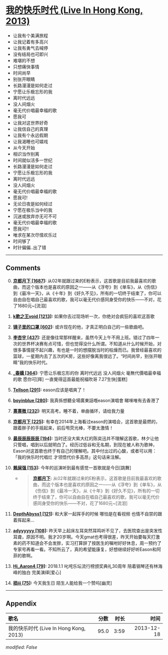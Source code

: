 # [我的快乐时代 (Live In Hong Kong, 2013)](https://music.163.com/song?id=28160881)

* 让我有个美满旅程
* 让我记着有多高兴
* 让我有勇气去喊停
* 没有结局也可即兴
* 难堪的不想
* 只想痛快事情
* 时间尚早
* 别张开眼睛
* 长路漫漫是如何走过
* 宁愿让乐极忘形的我
* 离时代远远
* 没人间烟火
* 毫无代价唱最幸福的歌
* 愿我可
* 让我对这世界好奇
* 让我信自己的真理
* 让我有个永远假期
* 让我渴睡也可嬉戏
* 从今天开始
* 相识当作别离
* 时间就似活多一世纪
* 长路漫漫是如何走过
* 宁愿让乐极忘形的我
* 离时代远远
* 没人间烟火
* 毫无代价唱最幸福的歌
* 愿我可!
* 无论日夜是如何经过
* 宁愿在极乐当中的我
* 沉迷或放弃亦无可不可
* 毫无代价唱最幸福的歌
* 愿我可!!
* 唯求在某次尽情欢乐过
* 时间够了
* 时针偏偏..出了错


---

## Comments
0. **[京都月下 \[1687\]](https://music.163.com/#/user/home?id=75545595):** 从02年就跟过来的E粉表示，这首歌是目前我最喜欢的歌曲，而这个版本也是喜欢的原因之一——从《浮夸》到《单车》，从《伤信》到《最冷一天》，从《十年》到《好久不见》，所有的一切终于结束了，你可以自由自在唱自己最喜欢的歌，我可以毫无代价感同身受你的快乐——不对，花了1680元~[流泪]

1. **[k歌之王void \[1213\]](https://music.163.com/#/user/home?id=52591694):** 如果你去过现场听一次，你绝对会疯狂的喜欢这首歌

2. **[镜子里的口罩 \[602\]](https://music.163.com/#/user/home?id=17690120):** 或许现在的他，才真正明白自己的一些歌曲吧。

3. **[李杏宇 \[437\]](https://music.163.com/#/user/home?id=2457537):** 还是像往常那样醒来，虽然今天上午不用上班。错过了四年一次的世界杯决赛有点可惜，但也觉得没什么所谓。不知道从什么时候开始，对很多事情提不起兴趣，有也是一时的想摆脱当时的枯燥而已。我曾经最喜欢的篮球，一星期内去了五次的K房，这些好像离我很远了。“时间尚早，别张开眼睛”我的快乐时代。

4. **[_春嬌 \[364\]](https://music.163.com/#/user/home?id=45835860):** 宁愿让乐极忘形的你 离时代远远 没人间烟火 毫無代價唱最幸福的歌 愿你可[拜] 一直覺得這首最能祝福吹哥 7.27生快[蛋糕]

5. **[Tellson \[291\]](https://music.163.com/#/user/home?id=64626043):** eason应该是唱爽了！

6. **[boyinblue \[280\]](https://music.163.com/#/user/home?id=292818383):** 我真係想聽全場廣東話嘅eason演唱會 睇唻唯有去香港了

7. **[熹熹微 \[232\]](https://music.163.com/#/user/home?id=444815569):** 明天高考。睡不着，单曲循环，请给我力量

8. **[京都月下 \[225\]](https://music.163.com/#/user/home?id=75545595):** 有幸在2014年上海看过eason的演唱会，这首歌是最燃的，跟着胖子的手摇起来，前后甩荧光棒，不要太激情！

9. **[最辰辰辰辰辰 \[194\]](https://music.163.com/#/user/home?id=265964230):** 当时还没大紫大红的陈奕迅并不理解这首歌，林夕让他只管唱，唱到以后就明白了。经历过低谷和无名期，到现在被人称为歌神，Eason对这首歌也终于有自己的理解吧。其中付出过的心酸，或者可以用：「我的快乐时代唱烂 才领悟代价多高昂」这句话来注解。

10. **[赖屎强 \[153\]](https://music.163.com/#/user/home?id=97861409):** 今年的巡演听到最有感觉一首歌就是今日[跳舞]
	* > **[京都月下](https://music.163.com/#/user/home?id=75545595):** 从02年就跟过来的E粉表示，这首歌是目前我最喜欢的歌曲，而这个版本也是喜欢的原因之一——从《浮夸》到《单车》，从《伤信》到《最冷一天》，从《十年》到《好久不见》，所有的一切终于结束了，你可以自由自在唱自己最喜欢的歌，我可以毫无代价感同身受你的快乐——不对，花了1680元~[流泪]

11. **[DepthAbyss1 \[121\]](https://music.163.com/#/user/home?id=59875009):** 和大家一起挥手的时候 哪怕是在看视频 也情不自禁的跟着挥起来…

12. **[adyyyyyy \[108\]](https://music.163.com/#/user/home?id=71126123):** 昨天早上起床左耳突然耳鸣听不见了，去医院查出是突发性耳聋，原因不明。我才20岁啊。今天gmat也考得很差，昨天开始要每天打激素的药不知道会不会发胖，实习打算辞了按医生的嘱咐好好休息，周一预约了专家号再看一看。不知所云了，真的希望能康复，好想继续好好听Eason和阿菲的歌啊。

13. **[Hi_Aaron4 \[79\]](https://music.163.com/#/user/home?id=453250143):**    2018.1.1   叱咤乐坛流行榜颁奖典礼30周年  陪着钢琴还有林海峰的独白  完美演绎[爱心]

14. **[损iii \[75\]](https://music.163.com/#/user/home?id=272628057):** 今天我生日   陌生人能给我一个赞吗[幽灵]



---

## Appendix

|歌名|分数|时长|时间|
|:---|:---:|---:|---:|
|我的快乐时代 (Live In Hong Kong, 2013)|95.0|3:59|2013-12-18

*modified: False*